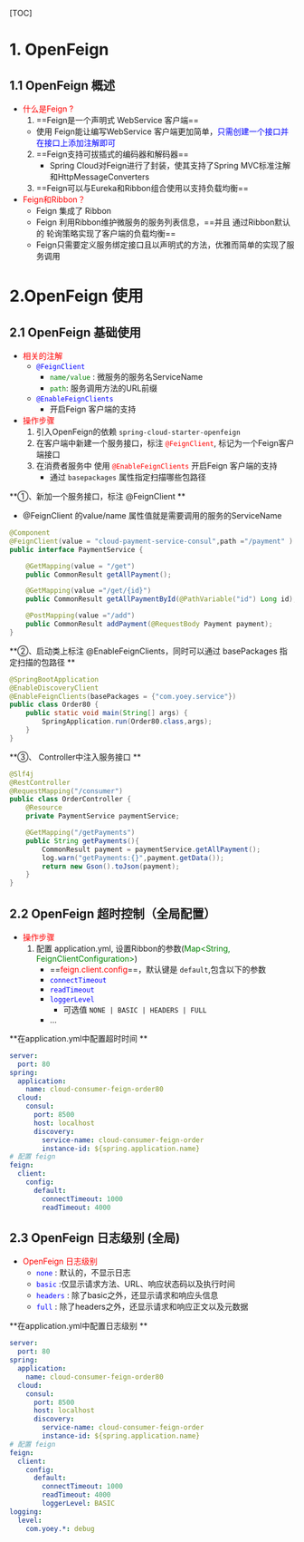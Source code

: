 [TOC]

# 1. OpenFeign

## 1.1 OpenFeign 概述

- <font color=red>什么是Feign ?</font>
	1. ==Feign是一个声明式 WebService 客户端==
     - 使用 Feign能让编写WebService 客户端更加简单，<font color=blue>只需创建一个接口并在接口上添加注解即可</font>
  2. ==Feign支持可拔插式的编码器和解码器==
     - Spring Cloud对Feign进行了封装，使其支持了Spring MVC标准注解和HttpMessageConverters
  3. ==Feign可以与Eureka和Ribbon组合使用以支持负载均衡==
- <font color=red>Feign和Ribbon？</font>
  - Feign 集成了 Ribbon
  - Feign 利用Ribbon维护微服务的服务列表信息，==并且 通过Ribbon默认的 轮询策略实现了客户端的负载均衡==
  - Feign只需要定义服务绑定接口且以声明式的方法，优雅而简单的实现了服务调用

# 2.OpenFeign 使用

## 2.1 OpenFeign 基础使用

- <font color=red>相关的注解</font>
  - <font color=blue>`@FeignClient`</font>
    - <font color=green>`name/value`</font>  :  微服务的服务名ServiceName
    - <font color=green>`path`</font>: 服务调用方法的URL前缀
  - <font color=blue>`@EnableFeignClients`</font>
    - 开启Feign 客户端的支持
- <font color=red>操作步骤</font>
  1. 引入OpenFeign的依赖 `spring-cloud-starter-openfeign`
  2. 在客户端中新建一个服务接口，标注 <font color=red>`@FeignClient`</font>, 标记为一个Feign客户端接口
  3. 在消费者服务中 使用 <font color=red>`@EnableFeignClients` </font>  开启Feign 客户端的支持
     - 通过 `basepackages` 属性指定扫描哪些包路径

**①、新加一个服务接口，标注 @FeignClient **

- @FeignClient 的value/name 属性值就是需要调用的服务的ServiceName

```java
@Component
@FeignClient(value = "cloud-payment-service-consul",path ="/payment" )
public interface PaymentService {

    @GetMapping(value = "/get")
    public CommonResult getAllPayment();

    @GetMapping(value ="/get/{id}")
    public CommonResult getAllPaymentById(@PathVariable("id") Long id);

    @PostMapping(value ="/add")
    public CommonResult addPayment(@RequestBody Payment payment);
}

```



**②、启动类上标注 @EnableFeignClients，同时可以通过 basePackages 指定扫描的包路径 **

```java
@SpringBootApplication
@EnableDiscoveryClient
@EnableFeignClients(basePackages = {"com.yoey.service"})
public class Order80 {
    public static void main(String[] args) {
        SpringApplication.run(Order80.class,args);
    }
}
```



**③、 Controller中注入服务接口 **

```java
@Slf4j
@RestController
@RequestMapping("/consumer")
public class OrderController {
    @Resource
    private PaymentService paymentService;

    @GetMapping("/getPayments")
    public String getPayments(){
        CommonResult payment = paymentService.getAllPayment();
        log.warn("getPayments:{}",payment.getData());
        return new Gson().toJson(payment);
    }
}
```



## 2.2 OpenFeign 超时控制（全局配置）

- <font color=red>操作步骤</font>
  1. 配置 application.yml, 设置Ribbon的参数(<font color=green>Map<String, FeignClientConfiguration></font>)
     -  ==<font color=red>feign.client.config</font>==，默认键是 `default`,包含以下的参数
       - <font color=blue>`connectTimeout`</font>
       - <font color=blue>`readTimeout`</font> 
       - <font color=blue>`loggerLevel`</font> 
         - 可选值 `NONE | BASIC | HEADERS | FULL`
       - ...

**在application.yml中配置超时时间 **

```yml
server:
  port: 80
spring:
  application:
    name: cloud-consumer-feign-order80
  cloud:
    consul:
      port: 8500
      host: localhost
      discovery:
        service-name: cloud-consumer-feign-order
        instance-id: ${spring.application.name}
# 配置 feign
feign:
  client:
    config:
      default:
        connectTimeout: 1000
        readTimeout: 4000
```



## 2.3 OpenFeign 日志级别 (全局)

- <font color=red>OpenFeign 日志级别</font>
  - <font color=blue>`none`</font> : 默认的，不显示日志
  - <font color=blue>`basic`</font> :仅显示请求方法、URL、响应状态码以及执行时间
  - <font color=blue>`headers`</font> : 除了basic之外，还显示请求和响应头信息
  - <font color=blue>`full`</font> :  除了headers之外，还显示请求和响应正文以及元数据

**在application.yml中配置日志级别 **

```yml
server:
  port: 80
spring:
  application:
    name: cloud-consumer-feign-order80
  cloud:
    consul:
      port: 8500
      host: localhost
      discovery:
        service-name: cloud-consumer-feign-order
        instance-id: ${spring.application.name}
# 配置 feign
feign:
  client:
    config:
      default:
        connectTimeout: 1000
        readTimeout: 4000
        loggerLevel: BASIC
logging:
  level:
    com.yoey.*: debug
```

































